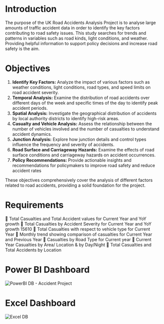# Introduction
The purpose of the UK Road Accidents Analysis Project is to analyse large amounts of traffic accident data in order to identify the key factors contributing to road safety issues. This study searches for trends and patterns in variables such as road kinds, light conditions, and weather. Providing helpful information to support policy decisions and increase road safety is the aim.
# Objectives
1. **Identify Key Factors:** Analyze the impact of various factors such as weather conditions, light conditions, road types, and speed limits on road accident severity.
2. **Temporal Analysis:** Examine the distribution of road accidents over different days of the week and specific times of the day to identify peak accident periods.
3. **Spatial Analysis:** Investigate the geographical distribution of accidents by local authority districts to identify high-risk areas.
4. **Casualty and Vehicle Analysis:** Assess the relationship between the number of vehicles involved and the number of casualties to understand accident dynamics.
5. **Junction Analysis:** Explore how junction details and control types influence the frequency and severity of accidents.
6. **Road Surface and Carriageway Hazards:** Examine the effects of road surface conditions and carriageway hazards on accident occurrences.
7. **Policy Recommendations:** Provide actionable insights and recommendations for policymakers to improve road safety and reduce accident rates

These objectives comprehensively cover the analysis of different factors related to road accidents, providing a solid foundation for the project.
# Requirements
	Total Casualties and Total Accident values for Current Year and YoY growth
	Total Casualties by Accident Severity for Current Year and YoY growth 15610
	Total Casualties with respect to vehicle type for Current Year
	Monthly trend showing comparison of casualties for Current Year and Previous Year
	Casualties by Road Type for Current year
	Current Year Casualties by Area/ Location & by Day/Night
	Total Casualties and Total Accidents by Location

# Power BI Dashboard
![PowerBI DB - Accident Project](https://github.com/akshaysangave/UK-Road-Accidents-Analysis/assets/156088551/a20e3ddd-1be9-4989-bd56-e4c93d47a37f)
# Excel Dashboard
![Excel DB](https://github.com/akshaysangave/UK-Road-Accidents-Analysis/assets/156088551/c89fd9af-a024-41e1-935b-2260afd58b5b)
